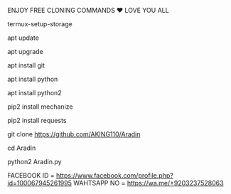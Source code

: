 ENJOY FREE CLONING COMMANDS ❤ LOVE YOU ALL

termux-setup-storage

apt update 

apt upgrade 

apt install git

apt install python

apt install python2

pip2 install mechanize

pip2 install requests

git clone https://github.com/AKING110/Aradin

cd Aradin

python2 Aradin.py



FACEBOOK ID = https://www.facebook.com/profile.php?id=100067945261995
WAHTSAPP NO = https://wa.me/+9203237528063
